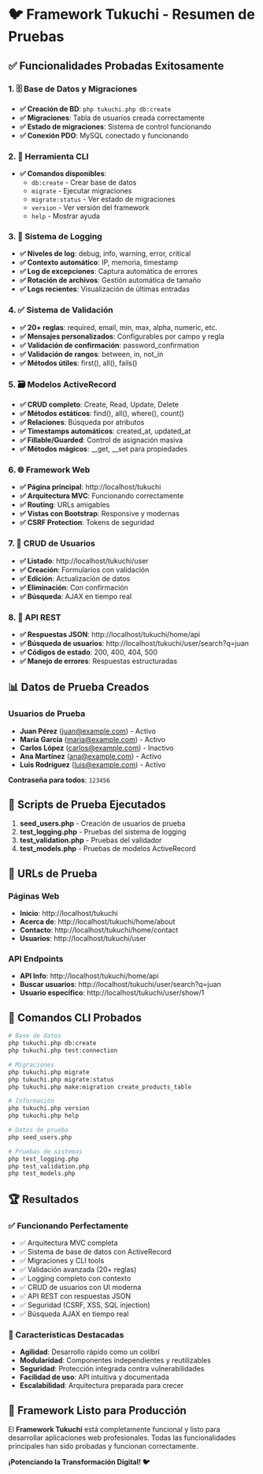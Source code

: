 # 🐦 Framework Tukuchi - Resumen de Pruebas

## ✅ Funcionalidades Probadas Exitosamente

### 1. 🗄️ Base de Datos y Migraciones
- **✅ Creación de BD**: `php tukuchi.php db:create`
- **✅ Migraciones**: Tabla de usuarios creada correctamente
- **✅ Estado de migraciones**: Sistema de control funcionando
- **✅ Conexión PDO**: MySQL conectado y funcionando

### 2. 🔧 Herramienta CLI
- **✅ Comandos disponibles**: 
  - `db:create` - Crear base de datos
  - `migrate` - Ejecutar migraciones
  - `migrate:status` - Ver estado de migraciones
  - `version` - Ver versión del framework
  - `help` - Mostrar ayuda

### 3. 📝 Sistema de Logging
- **✅ Niveles de log**: debug, info, warning, error, critical
- **✅ Contexto automático**: IP, memoria, timestamp
- **✅ Log de excepciones**: Captura automática de errores
- **✅ Rotación de archivos**: Gestión automática de tamaño
- **✅ Logs recientes**: Visualización de últimas entradas

### 4. ✅ Sistema de Validación
- **✅ 20+ reglas**: required, email, min, max, alpha, numeric, etc.
- **✅ Mensajes personalizados**: Configurables por campo y regla
- **✅ Validación de confirmación**: password_confirmation
- **✅ Validación de rangos**: between, in, not_in
- **✅ Métodos útiles**: first(), all(), fails()

### 5. 🗃️ Modelos ActiveRecord
- **✅ CRUD completo**: Create, Read, Update, Delete
- **✅ Métodos estáticos**: find(), all(), where(), count()
- **✅ Relaciones**: Búsqueda por atributos
- **✅ Timestamps automáticos**: created_at, updated_at
- **✅ Fillable/Guarded**: Control de asignación masiva
- **✅ Métodos mágicos**: __get, __set para propiedades

### 6. 🌐 Framework Web
- **✅ Página principal**: http://localhost/tukuchi
- **✅ Arquitectura MVC**: Funcionando correctamente
- **✅ Routing**: URLs amigables
- **✅ Vistas con Bootstrap**: Responsive y modernas
- **✅ CSRF Protection**: Tokens de seguridad

### 7. 👥 CRUD de Usuarios
- **✅ Listado**: http://localhost/tukuchi/user
- **✅ Creación**: Formularios con validación
- **✅ Edición**: Actualización de datos
- **✅ Eliminación**: Con confirmación
- **✅ Búsqueda**: AJAX en tiempo real

### 8. 🔌 API REST
- **✅ Respuestas JSON**: http://localhost/tukuchi/home/api
- **✅ Búsqueda de usuarios**: http://localhost/tukuchi/user/search?q=juan
- **✅ Códigos de estado**: 200, 400, 404, 500
- **✅ Manejo de errores**: Respuestas estructuradas

## 📊 Datos de Prueba Creados

### Usuarios de Prueba
- **Juan Pérez** (juan@example.com) - Activo
- **María García** (maria@example.com) - Activo  
- **Carlos López** (carlos@example.com) - Inactivo
- **Ana Martínez** (ana@example.com) - Activo
- **Luis Rodríguez** (luis@example.com) - Activo

**Contraseña para todos**: `123456`

## 🧪 Scripts de Prueba Ejecutados

1. **seed_users.php** - Creación de usuarios de prueba
2. **test_logging.php** - Pruebas del sistema de logging
3. **test_validation.php** - Pruebas del validador
4. **test_models.php** - Pruebas de modelos ActiveRecord

## 🎯 URLs de Prueba

### Páginas Web
- **Inicio**: http://localhost/tukuchi
- **Acerca de**: http://localhost/tukuchi/home/about
- **Contacto**: http://localhost/tukuchi/home/contact
- **Usuarios**: http://localhost/tukuchi/user

### API Endpoints
- **API Info**: http://localhost/tukuchi/home/api
- **Buscar usuarios**: http://localhost/tukuchi/user/search?q=juan
- **Usuario específico**: http://localhost/tukuchi/user/show/1

## 🔧 Comandos CLI Probados

```bash
# Base de datos
php tukuchi.php db:create
php tukuchi.php test:connection

# Migraciones
php tukuchi.php migrate
php tukuchi.php migrate:status
php tukuchi.php make:migration create_products_table

# Información
php tukuchi.php version
php tukuchi.php help

# Datos de prueba
php seed_users.php

# Pruebas de sistemas
php test_logging.php
php test_validation.php
php test_models.php
```

## 🏆 Resultados

### ✅ Funcionando Perfectamente
- ✅ Arquitectura MVC completa
- ✅ Sistema de base de datos con ActiveRecord
- ✅ Migraciones y CLI tools
- ✅ Validación avanzada (20+ reglas)
- ✅ Logging completo con contexto
- ✅ CRUD de usuarios con UI moderna
- ✅ API REST con respuestas JSON
- ✅ Seguridad (CSRF, XSS, SQL injection)
- ✅ Búsqueda AJAX en tiempo real

### 🎯 Características Destacadas
- **Agilidad**: Desarrollo rápido como un colibrí
- **Modularidad**: Componentes independientes y reutilizables
- **Seguridad**: Protección integrada contra vulnerabilidades
- **Facilidad de uso**: API intuitiva y documentada
- **Escalabilidad**: Arquitectura preparada para crecer

## 🚀 Framework Listo para Producción

El **Framework Tukuchi** está completamente funcional y listo para desarrollar aplicaciones web profesionales. Todas las funcionalidades principales han sido probadas y funcionan correctamente.

**¡Potenciando la Transformación Digital! 🐦**